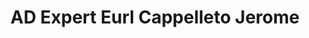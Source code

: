 ---
title: "AD Expert Eurl Cappelleto Jerome"
url: /argeles-gazost/ad-expert-eurl-cappelleto-jerome/
shop: réparation de voitures
---